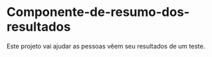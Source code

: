 # Componente-de-resumo-dos-resultados
Este projeto vai ajudar as pessoas vêem seu resultados de um teste.
